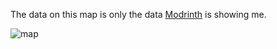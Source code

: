 The data on this map is only the data [Modrinth](https://modrinth.com/datapack/timo_11) is showing me.

![map](https://github.com/user-attachments/assets/574440c9-c251-43dd-afa5-889e3e32edd0)
